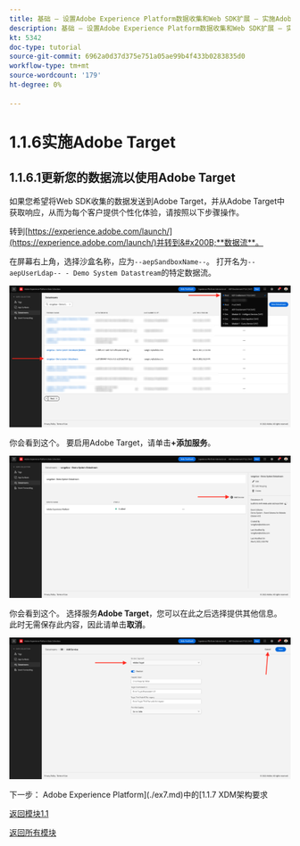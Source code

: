 ```yaml
---
title: 基础 — 设置Adobe Experience Platform数据收集和Web SDK扩展 — 实施Adobe Target
description: 基础 — 设置Adobe Experience Platform数据收集和Web SDK扩展 — 实施Adobe Target
kt: 5342
doc-type: tutorial
source-git-commit: 6962a0d37d375e751a05ae99b4f433b0283835d0
workflow-type: tm+mt
source-wordcount: '179'
ht-degree: 0%

---
```


# 1.1.6实施Adobe Target

## 1.1.6.1更新您的数据流以使用Adobe Target

如果您希望将Web SDK收集的数据发送到Adobe Target，并从Adobe Target中获取响应，从而为每个客户提供个性化体验，请按照以下步骤操作。

转到[https://experience.adobe.com/launch/](https://experience.adobe.com/launch/)并转到&#x200B;**数据流**。

在屏幕右上角，选择沙盒名称，应为`--aepSandboxName--`。 打开名为`--aepUserLdap-- - Demo System Datastream`的特定数据流。

![单击左侧导航栏中的“Edge配置”图标](./images/edgeconfig1b.png)

你会看到这个。 要启用Adobe Target，请单击&#x200B;**+添加服务**。

![AEP调试器](./images/aa2.png)

你会看到这个。 选择服务&#x200B;**Adobe Target**，您可以在此之后选择提供其他信息。 此时无需保存此内容，因此请单击&#x200B;**取消**。

![AEP调试器](./images/at1.png)

下一步： Adobe Experience Platform](./ex7.md)中的[1.1.7 XDM架构要求

[返回模块1.1](./data-ingestion-launch-web-sdk.md)

[返回所有模块](./../../../overview.md)
